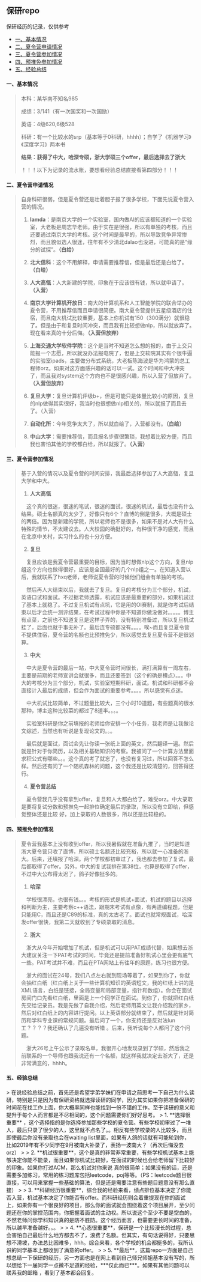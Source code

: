 ## 保研repo
保研经历的记录，仅供参考

*  [一、基本情况](#1)
*  [二、夏令营申请情况](#2)
*  [三、夏令营参加情况](#3) 
*  [四、预推免参加情况](#4)
*  [五、经验总结](#5)  

<h4 id="1">一、基本情况</h4>

> 本科：某华南不知名985
>
> 成绩：3/141（有一次国奖和一次国励） 
>
> 英语：4级620,6级528
>
> 科研：有一个比较水的srp（基本等于0科研，hhhh）；自学了《机器学习》《深度学习》两本书
>
> **结果：获得了中大，哈深专硕，浙大学硕三个offer，最后选择去了浙大**
>
> ！！！以下为记录的流水账，要想看经验总结直接看第四部分！！！

<h4 id="2">二、夏令营申请情况</h4>

> 自身科研很弱，但是夏令营还是壮着胆子报了很多学校，下面先说夏令营入营的情况。
>
> 1. **lamda**：是南京大学的一个实验室，国内做AI的应该都知道的一个实验室，大老板是周志华老师。由于实在是很强，所以有单独的考核，而且还要通过南京大学的考核。这个时间是最早的，所以导致竞争异常惨烈，而且貌似选人很迷，往年有不少清北dalao也没进，可能真的是“缘分的试探”。**（白给）**
>
> 2. **北大信科**：这个不用解释，申请需要推荐信，但是最后还是白给了。**（白给）**
>
> 3. **人大高瓴**：人大新建的学院，印象在于应该很有钱，所以就申请了。**（入营）**
>
> 4. **南京大学计算机开放日**：南大的计算机系和人工智能学院的联合举办的夏令营，不用推荐信而且申请很简便。南大夏令营提供五星级酒店的住宿，而且南大机试比较重要，基本上你机试有150（300满分）就很稳了。但是由于和复旦时间冲突，而且我有比较想做nlp，所以就放弃了。现在看来真的十分后悔。**（入营但放弃）**
>
> 5. **上海交通大学软件学院**：这个是当时不知道怎么想的报的，由于上交只能报一个志愿，所以就没办法报电院了，但是上交软院其实有个很牛逼的实验室ipads，主要做分布式系统，大老板陈海波是华为鸿蒙的总工程师orz。如果对这方面感兴趣的话可以一试。这个时间和中大冲突了，而且我对system这个方向也不是很感兴趣，所以入营了但放弃了。**（入营但放弃）**
>
> 6. **复旦大学**：复旦计算机评级b+，但是可能只是体量比较小的原因，复旦的nlp做得其实很好，我当时也很想做nlp相关的，所以就报了而且去了。（入营）
>
> 7. **自动化所**：今年竞争太大了，所以就白给了，入营都没有。**（白给）**
>
> 8. **中山大学**：需要推荐信，而且报名步骤很繁琐，我想着比较方便，而且我也害怕其他的学校都白给，所以就报了。**（入营）**
>

<h4 id="3">三、夏令营参加情况</h4>

> 基于入营的情况以及夏令营的时间安排，我最后选择参加了人大高瓴，复旦大学和中大。
>
> 1. **人大高瓴**
>
>&emsp;这个真的很迷，很迷的笔试，很迷的面试，很迷的机试，最后也没有什么结果。硕士名额真的太少了，好像只有6个？直博的倒是很多，大概是硕士的两倍。因为是新建的学院，所以老师也不是很多，如果不是对人大有什么特殊的情节，不太建议去。人大校园的确挺好的，有种很干净的感觉，而且在北京中关村，实习什么的也十分方便。
>
>
> 2. **复旦**
>
>&emsp;复旦应该是我夏令营最重要的目标，因为当时想做nlp这个方向，复旦nlp组这个方向也做得很好，应该是全国最好的几个nlp组之一。在知道入营以后，我就联系了hxq老师，老师说夏令营的时候他们组会有单独的考核。
>
>&emsp;然后再人大结束以后，我就去了复旦。复旦的考核分为三个部分，机试，英语口试和面试。不过据老师透露，机试应该是最重要的部分，如果机试过了基本上就稳了。不过复旦机试有点坑，它是用的OI赛制，就是你考试后结束以后才会统一测评结果，在考试过程中你是不知道你做没做对。。。。。博主有点菜，之前也不知道复旦是这样子弄的，没有特别准备过，所以复旦机试挂了，后面也就于事无补了。最后连专硕都没有。。。。唉~而且复旦夏令营不提供住宿，夏令营的名额也比预推免少，所以感觉去复旦夏令营不是很划算。
>
> 3. **中大**
>
>&emsp;中大是夏令营的最后一站，中大夏令营时间很长，满打满算有一周左右，主要是前期的老师宣讲会就很多，而且还要签到（这个的确是槽点）。。。中大的考核分为三个部分，机试，实验室短期科研，面试。机试和科研都不会直接计入最后的成绩，但会作为面试的重要参考。。。。所以感觉有点迷。
>
>&emsp;中大机试比较简单，不过题量比较大，三个小时10道题，有些题真的很水那种，博主这种比较菜的都过了8道半。。。。
>
>&emsp;实验室科研是你之前填报的老师给你安排一个小任务，我老师是让我做论文综述，当然也有听说是复现论文的。。。
>
>&emsp;最后就是面试，面试会先让你读一张纸上面的英文，然后翻译一遍。然后就是针对于你简历，以及相关基础知识的考察。我被问了一个计算方法里面求积公式有哪些。。。这个真的考了就忘了，也没有复习过，所以回答不怎么样。然后还有问了一个随机森林的问题，这个我还是比较清楚的，回答得还行。
>
> 4. **夏令营总结**
>
>&emsp;夏令营我几乎没有拿到offer，复旦和人大都白给了，难受orz。中大录取是要将复试分数和预推免一起排位确定最后的录取，所以没有立即给，但感觉整体还是比较
好，加上录取的人数很多，所以还是比较稳的。 
>
>
<h4 id="4">四、预推免参加情况</h4>

> 夏令营我基本上没有收到offer，所以我暑假就在准备九推了，当时是知道浙大夏令营只收了直博，所以硕士名额还比较充裕，所以就一心准备的浙大。后来，还填报了哈深。两个学校都初审过了，我也都去参加了复试，最后都取得了offer。另外，中大的复试我排在第38位，也算是取得了offer，不过中大公布得太迟了，鸽子好像挺多的。
>
> 1. **哈深**
>
> &emsp;学校很漂亮，也很有钱。。。考核的形式是机试+面试，机试的题目以选择和判断为主，主要考察c++语法，跟期末考试有点像，有两道编程题，但是只能用C，而且还是C89的标准，真的太古老了。面试也就常规面试，哈深发offer很快，我第二天就收到了专硕录取的消息。
>
> 2. **浙大**
>
> &emsp;浙大从今年开始增加了机试，但是机试可以用PAT成绩代替，如果想去浙大建议关注一下PAT考试的时间，毕竟还是提前准备好机试心里会更有底气一些。PAT考试并不难，而且在PTA网站上有往年的原题，练习也很方便。
>
> &emsp;浙大的面试在24号，我们八点左右就到现场等着了，如果到你了，你就会抽红白纸（红白纸上关于一些计算机知识的英语短文，我的红纸上讲的是XML语言，白纸是链接，全局变量和局部变量，指针和数组）。你会在面试房间门口先看红白纸，里面是上一个同学正在面试。到你了，你就把红白纸先交给记录员。我是先做了自我介绍，然后老师用英文让我介绍我的家乡，然后对红白纸上的内容进行提问。以上英语部分就结束了，然后就是针对简历和学科专业课的常规问题。最后问了一个，你支持还是反对法lun工？？？？我还确认了几遍没有听错 。后来，我听说每个人都问了这个问题。
>
> &emsp;浙大26号上午公示了录取名单，我很开心地发现录到了学硕，然后我之前联系的一个导师也跟我说还有一个名额，就这样我就决定去浙大了，还是非常满意的，hhhh。

<h4 id="5">五、经验总结</h4>
> 在说经验总结之前，首先还是希望学弟学妹们在申请之前思考一下自己为什么读研，特别是只是因为有保研资格就选择读研的同学，因为其实如果你把准备保研的时间花在找工作上面，你大概率同样也能找到一份不错的工作。至于读研的意义和提升于每个人而言都是不尽相同的，这个问题需要你们好好思考。
> 1. **选择很重要** ，这个选择指的是你选择参加那些学校的夏令营。有些学校初审过了一堆人，最后只录了很少的人，这里就不点名了。。相反有些学校录的人比较多，而且即使最后你没有录取也会在waiting list里面，如果有人鸽的话就有可能轮到你，比如2019年有不少同学在9月被南大补录了，表扬一波南大？（再次后悔没去orz）
>
> 2. **机试很重要**，这个是真的非常非常重要，有些学校机试基本上能够决定你能不能录，而且如果你机试比较好，在面试的时候也会给老师留下比较好的印象。如果你打过ACM，那么机试对你来说 真的很简单；如果没有的话，还是需要多加练习，常用的练习题库包括leetcode，poj等等。（PS：leetcode题目很直接，可以用来掌握一些基础的算法，但是还是需要注意有些题目题意没有那么直接）
>
> 3. **科研经历很重要**，综合我的经验来看，绩点排位基本决定了你能否入营，机试基本决定了你能否有offer。而科研经历则会着重提现在你的面试上，如果你有一个很良好的项目，那么你的面试就会围绕着这个项目展开，至少问题还在你的掌控范围内，你把握着面试的主动权。所以说这个至少不要是空白的，不然老师问你学科知识真的是防不胜防。这个经历而言，也需要更长时间的准备，所以越早准备越好。。。
>
> 4. **心态很重要**，保研是一个比较漫长的过程，总会害怕自己最后什么地方都去不了，浪费了名额。但其实，有句话说得好，只要思想不滑坡，办法总比困难多，hhh。综合来看，各个学校的机会都挺多的，我所认识的同学基本上都收到了满意的offer。
>
> 5. **最后**，这篇repo一方面是自己想总结一下保研的经历，另一方面也是在网上看到自己师兄师姐基本没有写的，所以想给下一届同学一点微不足道的经验，***仅此而已***。如果有其他问题可以联系我的邮箱 <xray20161@gmail.com> ，看到了基本都会回复。

